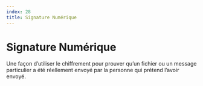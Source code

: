```yaml
---
index: 28
title: Signature Numérique
---
```

# Signature Numérique

Une façon d’utiliser le chiffrement pour prouver qu’un fichier ou un message particulier a été réellement envoyé par la personne qui prétend l’avoir envoyé.